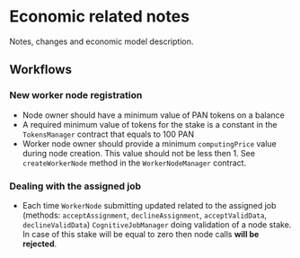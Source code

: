 # Economic related notes  
Notes, changes and economic model description. 

## Workflows

### New worker node registration  

- Node owner should have a minimum value of PAN tokens on a balance
- A required minimum value of tokens for the stake is a constant in the `TokensManager` contract that equals to 100 PAN  
- Worker node owner should provide a minimum `computingPrice` value during node creation. 
This value should not be less then 1. See `createWorkerNode` method in the `WorkerNodeManager` contract.


### Dealing with the assigned job  

- Each time `WorkerNode` submitting updated related to the assigned job 
(methods: `acceptAssignment`, `declineAssignment`, `acceptValidData`, `declineValidData`) 
`CognitiveJobManager` doing validation of a node stake. 
In case of this stake will be equal to zero then node calls **will be rejected**.

